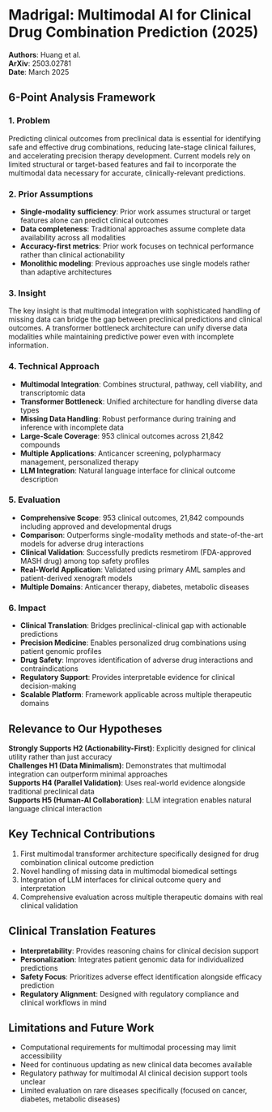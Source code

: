 # Madrigal: Multimodal AI for Clinical Drug Combination Prediction (2025)

**Authors**: Huang et al.  
**ArXiv**: 2503.02781  
**Date**: March 2025  

## 6-Point Analysis Framework

### 1. Problem
Predicting clinical outcomes from preclinical data is essential for identifying safe and effective drug combinations, reducing late-stage clinical failures, and accelerating precision therapy development. Current models rely on limited structural or target-based features and fail to incorporate the multimodal data necessary for accurate, clinically-relevant predictions.

### 2. Prior Assumptions
- **Single-modality sufficiency**: Prior work assumes structural or target features alone can predict clinical outcomes
- **Data completeness**: Traditional approaches assume complete data availability across all modalities
- **Accuracy-first metrics**: Prior work focuses on technical performance rather than clinical actionability
- **Monolithic modeling**: Previous approaches use single models rather than adaptive architectures

### 3. Insight
The key insight is that multimodal integration with sophisticated handling of missing data can bridge the gap between preclinical predictions and clinical outcomes. A transformer bottleneck architecture can unify diverse data modalities while maintaining predictive power even with incomplete information.

### 4. Technical Approach
- **Multimodal Integration**: Combines structural, pathway, cell viability, and transcriptomic data
- **Transformer Bottleneck**: Unified architecture for handling diverse data types
- **Missing Data Handling**: Robust performance during training and inference with incomplete data
- **Large-Scale Coverage**: 953 clinical outcomes across 21,842 compounds
- **Multiple Applications**: Anticancer screening, polypharmacy management, personalized therapy
- **LLM Integration**: Natural language interface for clinical outcome description

### 5. Evaluation
- **Comprehensive Scope**: 953 clinical outcomes, 21,842 compounds including approved and developmental drugs
- **Comparison**: Outperforms single-modality methods and state-of-the-art models for adverse drug interactions
- **Clinical Validation**: Successfully predicts resmetirom (FDA-approved MASH drug) among top safety profiles
- **Real-World Application**: Validated using primary AML samples and patient-derived xenograft models
- **Multiple Domains**: Anticancer therapy, diabetes, metabolic diseases

### 6. Impact
- **Clinical Translation**: Bridges preclinical-clinical gap with actionable predictions
- **Precision Medicine**: Enables personalized drug combinations using patient genomic profiles
- **Drug Safety**: Improves identification of adverse drug interactions and contraindications
- **Regulatory Support**: Provides interpretable evidence for clinical decision-making
- **Scalable Platform**: Framework applicable across multiple therapeutic domains

## Relevance to Our Hypotheses

**Strongly Supports H2 (Actionability-First)**: Explicitly designed for clinical utility rather than just accuracy  
**Challenges H1 (Data Minimalism)**: Demonstrates that multimodal integration can outperform minimal approaches  
**Supports H4 (Parallel Validation)**: Uses real-world evidence alongside traditional preclinical data  
**Supports H5 (Human-AI Collaboration)**: LLM integration enables natural language clinical interaction

## Key Technical Contributions
1. First multimodal transformer architecture specifically designed for drug combination clinical outcome prediction
2. Novel handling of missing data in multimodal biomedical settings
3. Integration of LLM interfaces for clinical outcome query and interpretation
4. Comprehensive evaluation across multiple therapeutic domains with real clinical validation

## Clinical Translation Features
- **Interpretability**: Provides reasoning chains for clinical decision support
- **Personalization**: Integrates patient genomic data for individualized predictions
- **Safety Focus**: Prioritizes adverse effect identification alongside efficacy prediction
- **Regulatory Alignment**: Designed with regulatory compliance and clinical workflows in mind

## Limitations and Future Work
- Computational requirements for multimodal processing may limit accessibility
- Need for continuous updating as new clinical data becomes available
- Regulatory pathway for multimodal AI clinical decision support tools unclear
- Limited evaluation on rare diseases specifically (focused on cancer, diabetes, metabolic diseases)